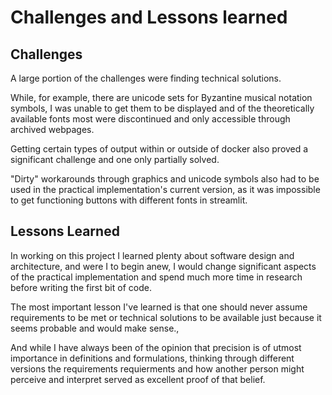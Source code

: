 # Challenges and Lessons learned

## Challenges
A large portion of the challenges were finding technical solutions. 

While, for example, there are unicode sets for Byzantine musical notation symbols, I was unable to get them to be displayed and of the theoretically available fonts most were discontinued and only accessible through archived webpages. 

Getting certain types of output within or outside of docker also proved a significant challenge and one only partially solved. 

"Dirty" workarounds through graphics and unicode symbols also had to be used in the practical implementation's current version, as it was impossible to get functioning buttons with different fonts in streamlit. 


## Lessons Learned
In working on this project I learned plenty about software design and architecture, and were I to begin anew, I would change significant aspects of the practical implementation and spend much more time in research before writing the first bit of code.

The most important lesson I've learned is that one should never assume requirements to be met or technical solutions to be available just because it seems probable and would make sense.,

And while I have always been of the opinion that precision is of utmost importance in definitions and formulations, thinking through different versions the requirements requierments and how another person might perceive and interpret served as excellent proof of that belief. 

